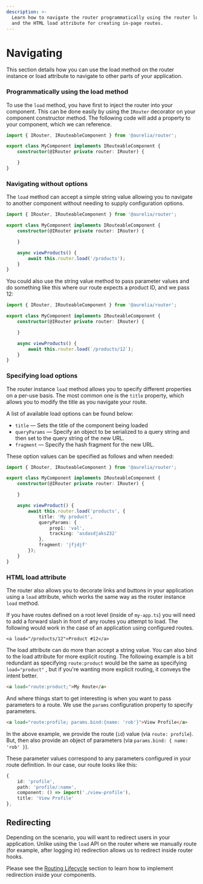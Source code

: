 ```yaml
---
description: >-
  Learn how to navigate the router programmatically using the router load method
  and the HTML load attribute for creating in-page routes.
---
```


# Navigating

This section details how you can use the load method on the router instance or load attribute to navigate to other parts of your application.

### Programmatically using the load method

To use the `load` method, you have first to inject the router into your component. This can be done easily by using the `IRouter` decorator on your component constructor method. The following code will add a property to your component, which we can reference.

```typescript
import { IRouter, IRouteableComponent } from '@aurelia/router';

export class MyComponent implements IRouteableComponent {
    constructor(@IRouter private router: IRouter) {

    }
}
```

### Navigating without options

The `load` method can accept a simple string value allowing you to navigate to another component without needing to supply configuration options.

```typescript
import { IRouter, IRouteableComponent } from '@aurelia/router';

export class MyComponent implements IRouteableComponent {
    constructor(@IRouter private router: IRouter) {

    }

    async viewProducts() {
        await this.router.load('/products');
    }
}
```

You could also use the string value method to pass parameter values and do something like this where our route expects a product ID, and we pass 12:

```typescript
import { IRouter, IRouteableComponent } from '@aurelia/router';

export class MyComponent implements IRouteableComponent {
    constructor(@IRouter private router: IRouter) {

    }

    async viewProducts() {
        await this.router.load(`/products/12`);
    }
}
```

### Specifying load options

The router instance `load` method allows you to specify different properties on a per-use basis. The most common one is the `title` property, which allows you to modify the title as you navigate your route.

A list of available load options can be found below:

* `title` — Sets the title of the component being loaded
* `queryParams` — Specify an object to be serialized to a query string and then set to the query string of the new URL.
* `fragment` — Specify the hash fragment for the new URL.

These option values can be specified as follows and when needed:

```typescript
import { IRouter, IRouteableComponent } from '@aurelia/router';

export class MyComponent implements IRouteableComponent {
    constructor(@IRouter private router: IRouter) {

    }

    async viewProduct() {
        await this.router.load('products', {
            title: 'My product',
            queryParams: {
                prop1: 'val',
                tracking: 'asdasdjaks232'
            },
            fragment: 'jfjdjf'
        });
    }
}
```

### HTML load attribute

The router also allows you to decorate links and buttons in your application using a `load` attribute, which works the same way as the router instance `load` method.

If you have routes defined on a root level (inside of `my-app.ts`) you will need to add a forward slash in front of any routes you attempt to load. The following would work in the case of an application using configured routes.

```markup
<a load="/products/12">Product #12</a>
```

The load attribute can do more than accept a string value. You can also bind to the load attribute for more explicit routing. The following example is a bit redundant as specifying `route:product` would be the same as specifying `load="product"` , but if you're wanting more explicit routing, it conveys the intent better.

```html
<a load="route:product;">My Route</a>
```

And where things start to get interesting is when you want to pass parameters to a route. We use the `params` configuration property to specify parameters.

```html
<a load="route:profile; params.bind:{name: 'rob'}">View Profile</a>
```

In the above example, we provide the route (`id`) value (via `route: profile`). But, then also provide an object of parameters (via `params.bind: { name: 'rob' }`).&#x20;

These parameter values correspond to any parameters configured in your route definition. In our case, our route looks like this:

```typescript
{
    id: 'profile',
    path: 'profile/:name',
    component: () => import('./view-profile'),
    title: 'View Profile'
},
```

## Redirecting

Depending on the scenario, you will want to redirect users in your application. Unlike using the `load` API on the router where we manually route (for example, after logging in) redirection allows us to redirect inside router hooks.

Please see the [Routing Lifecycle](routing-lifecycle.md#canload) section to learn how to implement redirection inside your components.
